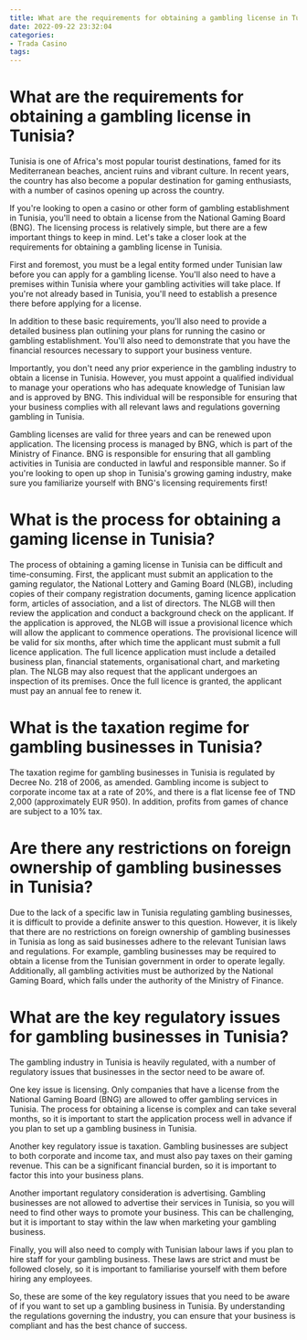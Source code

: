 ```yaml
---
title: What are the requirements for obtaining a gambling license in Tunisia
date: 2022-09-22 23:32:04
categories:
- Trada Casino
tags:
---
```



#  What are the requirements for obtaining a gambling license in Tunisia?

<!--

Licensing requirements for gambling operators in Tunisia are relatively straightforward. The applicant must be a legal entity formed under Tunisian law, and must have a premises within the country where gambling activities will take place. Applicants must also provide a detailed business plan, as well as evidence of financial stability.

No prior experience in the gambling industry is required, but the applicant must appoint a qualified person to manage the gambling activities. This individual must have adequate knowledge of Tunisian law and be approved by the Ministry of Finance. Gambling licenses are valid for three years and can be renewed upon application.

The licensing process is managed by the National Gaming Board (BNG), which is part of the Ministry of Finance. BNG is responsible for ensuring that all gambling activities in Tunisia are conducted in a lawful and responsible manner.

 -->

Tunisia is one of Africa's most popular tourist destinations, famed for its Mediterranean beaches, ancient ruins and vibrant culture. In recent years, the country has also become a popular destination for gaming enthusiasts, with a number of casinos opening up across the country.

If you're looking to open a casino or other form of gambling establishment in Tunisia, you'll need to obtain a license from the National Gaming Board (BNG). The licensing process is relatively simple, but there are a few important things to keep in mind. Let's take a closer look at the requirements for obtaining a gambling license in Tunisia.

First and foremost, you must be a legal entity formed under Tunisian law before you can apply for a gambling license. You'll also need to have a premises within Tunisia where your gambling activities will take place. If you're not already based in Tunisia, you'll need to establish a presence there before applying for a license.

In addition to these basic requirements, you'll also need to provide a detailed business plan outlining your plans for running the casino or gambling establishment. You'll also need to demonstrate that you have the financial resources necessary to support your business venture.

Importantly, you don't need any prior experience in the gambling industry to obtain a license in Tunisia. However, you must appoint a qualified individual to manage your operations who has adequate knowledge of Tunisian law and is approved by BNG. This individual will be responsible for ensuring that your business complies with all relevant laws and regulations governing gambling in Tunisia.

Gambling licenses are valid for three years and can be renewed upon application. The licensing process is managed by BNG, which is part of the Ministry of Finance. BNG is responsible for ensuring that all gambling activities in Tunisia are conducted in lawful and responsible manner. So if you're looking to open up shop in Tunisia's growing gaming industry, make sure you familiarize yourself with BNG's licensing requirements first!

#  What is the process for obtaining a gaming license in Tunisia?

The process of obtaining a gaming license in Tunisia can be difficult and time-consuming. First, the applicant must submit an application to the gaming regulator, the National Lottery and Gaming Board (NLGB), including copies of their company registration documents, gaming licence application form, articles of association, and a list of directors. The NLGB will then review the application and conduct a background check on the applicant. If the application is approved, the NLGB will issue a provisional licence which will allow the applicant to commence operations. The provisional licence will be valid for six months, after which time the applicant must submit a full licence application. The full licence application must include a detailed business plan, financial statements, organisational chart, and marketing plan. The NLGB may also request that the applicant undergoes an inspection of its premises. Once the full licence is granted, the applicant must pay an annual fee to renew it.

#  What is the taxation regime for gambling businesses in Tunisia?

The taxation regime for gambling businesses in Tunisia is regulated by Decree No. 218 of 2006, as amended. Gambling income is subject to corporate income tax at a rate of 20%, and there is a flat license fee of TND 2,000 (approximately EUR 950). In addition, profits from games of chance are subject to a 10% tax.

#  Are there any restrictions on foreign ownership of gambling businesses in Tunisia?

Due to the lack of a specific law in Tunisia regulating gambling businesses, it is difficult to provide a definite answer to this question. However, it is likely that there are no restrictions on foreign ownership of gambling businesses in Tunisia as long as said businesses adhere to the relevant Tunisian laws and regulations. For example, gambling businesses may be required to obtain a license from the Tunisian government in order to operate legally. Additionally, all gambling activities must be authorized by the National Gaming Board, which falls under the authority of the Ministry of Finance.

#  What are the key regulatory issues for gambling businesses in Tunisia?

The gambling industry in Tunisia is heavily regulated, with a number of regulatory issues that businesses in the sector need to be aware of.

One key issue is licensing. Only companies that have a license from the National Gaming Board (BNG) are allowed to offer gambling services in Tunisia. The process for obtaining a license is complex and can take several months, so it is important to start the application process well in advance if you plan to set up a gambling business in Tunisia.

Another key regulatory issue is taxation. Gambling businesses are subject to both corporate and income tax, and must also pay taxes on their gaming revenue. This can be a significant financial burden, so it is important to factor this into your business plans.

Another important regulatory consideration is advertising. Gambling businesses are not allowed to advertise their services in Tunisia, so you will need to find other ways to promote your business. This can be challenging, but it is important to stay within the law when marketing your gambling business.

Finally, you will also need to comply with Tunisian labour laws if you plan to hire staff for your gambling business. These laws are strict and must be followed closely, so it is important to familiarise yourself with them before hiring any employees.

So, these are some of the key regulatory issues that you need to be aware of if you want to set up a gambling business in Tunisia. By understanding the regulations governing the industry, you can ensure that your business is compliant and has the best chance of success.